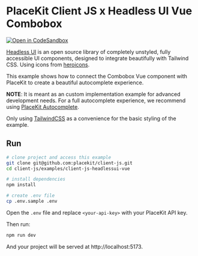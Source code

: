 # PlaceKit Client JS x Headless UI Vue Combobox

[![Open in CodeSandbox](https://img.shields.io/badge/Open%20in-CodeSandbox-blue?style=flat-square&logo=codesandbox)](https://githubbox.com/placekit/client-js/tree/main/examples/client-js-headlessui-vue)

[Headless UI](https://headlessui.com) is an open source library of completely unstyled, fully accessible UI components, designed to integrate beautifully with Tailwind CSS. Using icons from [heroicons](https://github.com/tailwindlabs/heroicons).

This example shows how to connect the Combobox Vue component with PlaceKit to create a beautiful autocomplete experience.

**NOTE**: It is meant as an custom implementation example for advanced development needs.
For a full autocomplete experience, we recommend using [PlaceKit Autocomplete](https://github.com/placekit/autocomplete-js).

Only using [TailwindCSS](https://tailwindcss.com) as a convenience for the basic styling of the example.

## Run

```sh
# clone project and access this example
git clone git@github.com:placekit/client-js.git
cd client-js/examples/client-js-headlessui-vue

# install dependencies
npm install

# create .env file
cp .env.sample .env
```

Open the `.env` file and replace `<your-api-key>` with your PlaceKit API key.

Then run:

```sh
npm run dev
```

And your project will be served at http://localhost:5173.